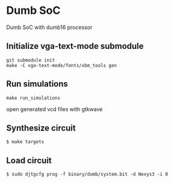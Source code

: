 # Dumb SoC
Dumb SoC with dumb16 processor

## Initialize vga-text-mode submodule
```
git submodule init
make -C vga-text-mode/fonts/xbm_tools gen
```

## Run simulations
```
make run_simulations
```
open generated vcd files with gtkwave

## Synthesize circuit
```
$ make targets
```

## Load circuit
```
$ sudo djtgcfg prog -f binary/dumb/system.bit -d Nexys3 -i 0
```
